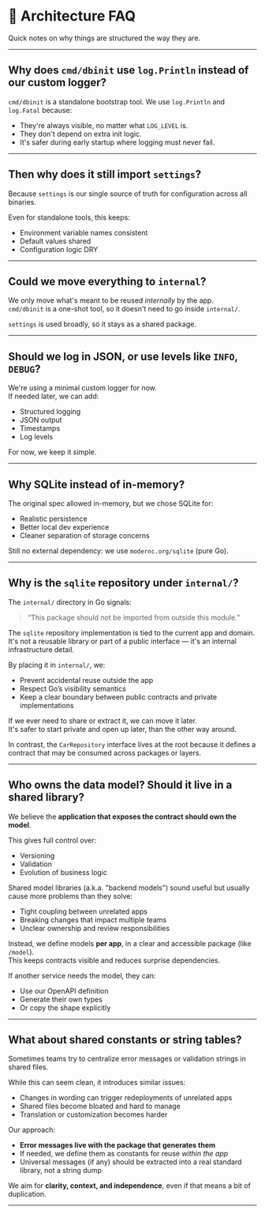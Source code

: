 # 🧠 Architecture FAQ

Quick notes on why things are structured the way they are.

---

## Why does `cmd/dbinit` use `log.Println` instead of our custom logger?

`cmd/dbinit` is a standalone bootstrap tool. We use `log.Println` and `log.Fatal` because:
- They're always visible, no matter what `LOG_LEVEL` is.
- They don't depend on extra init logic.
- It's safer during early startup where logging must never fail.

---

## Then why does it still import `settings`?

Because `settings` is our single source of truth for configuration across all binaries.

Even for standalone tools, this keeps:
- Environment variable names consistent
- Default values shared
- Configuration logic DRY

---

## Could we move everything to `internal`?

We only move what's meant to be reused *internally* by the app.  
`cmd/dbinit` is a one-shot tool, so it doesn't need to go inside `internal/`.

`settings` is used broadly, so it stays as a shared package.

---

## Should we log in JSON, or use levels like `INFO`, `DEBUG`?

We're using a minimal custom logger for now.  
If needed later, we can add:
- Structured logging
- JSON output
- Timestamps
- Log levels

For now, we keep it simple.

---

## Why SQLite instead of in-memory?

The original spec allowed in-memory, but we chose SQLite for:
- Realistic persistence
- Better local dev experience
- Cleaner separation of storage concerns

Still no external dependency: we use `modernc.org/sqlite` (pure Go).

---

## Why is the `sqlite` repository under `internal/`?

The `internal/` directory in Go signals:  
> “This package should not be imported from outside this module.”

The `sqlite` repository implementation is tied to the current app and domain.  
It's not a reusable library or part of a public interface — it's an internal infrastructure detail.

By placing it in `internal/`, we:
- Prevent accidental reuse outside the app
- Respect Go’s visibility semantics
- Keep a clear boundary between public contracts and private implementations

If we ever need to share or extract it, we can move it later.  
It's safer to start private and open up later, than the other way around.

In contrast, the `CarRepository` interface lives at the root because it defines a contract that may be consumed across packages or layers.

---

## Who owns the data model? Should it live in a shared library?

We believe the **application that exposes the contract should own the model**.

This gives full control over:
- Versioning
- Validation
- Evolution of business logic

Shared model libraries (a.k.a. "backend models") sound useful but usually cause more problems than they solve:

- Tight coupling between unrelated apps
- Breaking changes that impact multiple teams
- Unclear ownership and review responsibilities

Instead, we define models **per app**, in a clear and accessible package (like `/model`).  
This keeps contracts visible and reduces surprise dependencies.

If another service needs the model, they can:
- Use our OpenAPI definition
- Generate their own types
- Or copy the shape explicitly

---

## What about shared constants or string tables?

Sometimes teams try to centralize error messages or validation strings in shared files.

While this can seem clean, it introduces similar issues:
- Changes in wording can trigger redeployments of unrelated apps
- Shared files become bloated and hard to manage
- Translation or customization becomes harder

Our approach:
- **Error messages live with the package that generates them**
- If needed, we define them as constants for reuse *within the app*
- Universal messages (if any) should be extracted into a real standard library, not a string dump

We aim for **clarity, context, and independence**, even if that means a bit of duplication.

---